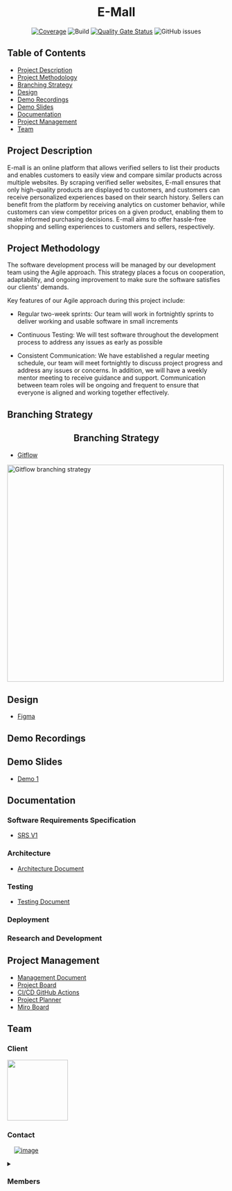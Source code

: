 <div align="center">
  <h1>E-Mall</h1>
</div>

<div align="center">

[![Coverage](https://sonarcloud.io/api/project_badges/measure?project=COS301-SE-2023_e-Mall&metric=coverage)](https://sonarcloud.io/summary/new_code?id=COS301-SE-2023_e-Mall)
![Build](https://github.com/COS301-SE-2023/e-Mall/actions/workflows/analysis.yml/badge.svg)
[![Quality Gate Status](https://sonarcloud.io/api/project_badges/measure?project=COS301-SE-2023_e-Mall&metric=alert_status)](https://sonarcloud.io/summary/new_code?id=COS301-SE-2023_e-Mall)
![GitHub issues](https://img.shields.io/github/issues/COS301-SE-2023/e-Mall)

</div>

## Table of Contents

- [Project Description](#project-description)
- [Project Methodology](#project-methodology)
- [Branching Strategy](#branching-strategy)
- [Design](#design)
- [Demo Recordings](#demo-recordings)
- [Demo Slides](#demo-slides)
- [Documentation](#documentation)
- [Project Management](#project-management)
- [Team](#team)

## Project Description

E-mall is an online platform that allows verified sellers to list their products and enables customers to easily view and compare similar products across multiple websites. By scraping verified seller websites, E-mall ensures that only high-quality products are displayed to customers, and customers can receive personalized experiences based on their search history. Sellers can benefit from the platform by receiving analytics on customer behavior, while customers can view competitor prices on a given product, enabling them to make informed purchasing decisions. E-mall aims to offer hassle-free shopping and selling experiences to customers and sellers, respectively.

## Project Methodology

The software development process will be managed by our development team using the Agile approach. This strategy places a focus on cooperation, adaptability, and ongoing improvement to make sure the software satisfies our clients' demands.

Key features of our Agile approach during this project include:

- Regular two-week sprints: Our team will work in fortnightly sprints to deliver working and usable software in small increments

- Continuous Testing: We will test software throughout the development process to address any issues as early as possible

- Consistent Communication: We have established a regular meeting schedule, our team will meet fortnightly to discuss project progress and address any issues or concerns. In addition, we will have a weekly mentor meeting to receive guidance and support. Communication between team roles will be ongoing and frequent to ensure that everyone is aligned and working together effectively.

## Branching Strategy

<div align="center">
  <h2>Branching Strategy</h2>
</div>

- [Gitflow](https://www.atlassian.com/git/tutorials/comparing-workflows/gitflow-workflow)
 <p >
    <img width="500"  src="https://drive.google.com/uc?export=view&id=10uUrwkjvK35FLkFeqf8nmrLM6vFS-3ZF" alt="Gitflow branching strategy">
</p>

## Design

- [Figma](https://www.figma.com/file/hsVl44ifCiAVq6FkwH2lqw/eCommerce---Template---Figma?type=design&node-id=17208%3A142099&t=cHTi3WbvIcD8f8oJ-1)

## Demo Recordings

## Demo Slides

- [Demo 1](https://docs.google.com/presentation/d/1YZrFA4QHVVs61md-jd0sVwaYuVxk8gIflGG08N9U5ts/edit?usp=share_link)

## Documentation

### Software Requirements Specification

- [SRS V1](https://drive.google.com/file/d/1xYJfWMI8LHSDu71Z_4f4M5lmC0sm7LC7/view?usp=share_link)

### Architecture

- [Architecture Document](https://www.overleaf.com/3354657325mgfvvcfmbwry)

### Testing

- [Testing Document](https://www.overleaf.com/7975739853pmxvspzhnqmf)

### Deployment

### Research and Development

## Project Management

- [Management Document](https://www.overleaf.com/5939438223ybcvjtpqxhwc)
- [Project Board](https://github.com/orgs/COS301-SE-2023/projects/3)
- [CI/CD GitHub Actions](https://github.com/COS301-SE-2023/e-Mall/actions)
- [Project Planner](https://docs.google.com/spreadsheets/d/1cKHBTqjqsKePxTVy1imEWQKJXY_DCV7f/edit?usp=sharing&ouid=103477676275821978134&rtpof=true&sd=true)
- [Miro Board](https://miro.com/app/board/uXjVMJ8tHEg=/?share_link_id=607814951679)

## Team

### Client

<img src="https://drive.google.com/uc?export=view&id=11M5BP8Xodu2X-XrZhbOP975G42R9LfnA" width="140"/>

### Contact

&nbsp;&nbsp;&nbsp;&nbsp;[![image](https://img.shields.io/badge/Gmail-D14836?style=for-the-badge&logo=gmail&logoColor=white)](mailto:syntax.sharks@gmail.com?subject[GitHub])
&nbsp;&nbsp;&nbsp;&nbsp;&nbsp;

<details>
<summary><h3>Members<h3></summary>

|                                                                      Member                                                                      |                                                                                                                                                                                    Links                                                                                                                                                                                     | Profile                                                                                                                                                                                                                                                                                                                                                                                                                                                                 |
| :----------------------------------------------------------------------------------------------------------------------------------------------: | :--------------------------------------------------------------------------------------------------------------------------------------------------------------------------------------------------------------------------------------------------------------------------------------------------------------------------------------------------------------------------: | ----------------------------------------------------------------------------------------------------------------------------------------------------------------------------------------------------------------------------------------------------------------------------------------------------------------------------------------------------------------------------------------------------------------------------------------------------------------------- |
|     Gerard Nagura <br> <img src="https://drive.google.com/uc?export=view&id=115KAmYTvMNWBVfBuKUs_1TffhrUbxOD0" width="140"/> <br> u19004232      |                   [![image](https://img.shields.io/badge/LinkedIn-0077B5?style=for-the-badge&logo=linkedin&logoColor=white "LinkedIn Profile")](https://www.linkedin.com/in/gerard-nagura/) <br> [![image](https://img.shields.io/badge/GitHub-100000?style=for-the-badge&logo=github&logoColor=white "GitHub Profile")](https://github.com/MaverickGDN03)                   | Gerard is a Computer Science student experienced in back-end development with a strong background in web development. He has worked as a full-stack developer and business analyst, giving him a diverse skill set. Gerard excels in team environments and handles stress with ease.                                                                                                                                                                                    |
|       John Yoon <br> <img src="https://drive.google.com/uc?export=view&id=1TK_uwvL4jydNmKwzLUnOML0Rl0YUvd2o" width="140"/> <br> u17260044        |                  [![image](https://img.shields.io/badge/LinkedIn-0077B5?style=for-the-badge&logo=linkedin&logoColor=white "LinkedIn Profile")](https://www.linkedin.com/in/yoon-john-a00b39269/) <br> [![image](https://img.shields.io/badge/GitHub-100000?style=for-the-badge&logo=github&logoColor=white "GitHub Profile")](https://github.com/u17260044)                  | John is a Computer Science student and has a background in military service as a server operator and maintainer for approximately two years. In addition, he has worked on a mobile app project as a full-stack developer using Flutter and Node.js for over a year. He is passionate about technology and possesses a keen desire to learn new skills. He is a diligent worker who is committed to putting in the necessary time and effort to ensure quality results. |
|    Kaitlyn Sookdhev <br> <img src="https://drive.google.com/uc?export=view&id=1PDeEeioCIas4vEcCCko6-iE6MbUBPowr" width="140"/> <br> u21483974    | [![image](https://img.shields.io/badge/LinkedIn-0077B5?style=for-the-badge&logo=linkedin&logoColor=white "LinkedIn Profile")](https://www.linkedin.com/in/kaitlyn-sookdhew-b999ab21b/) <br> [![image](https://img.shields.io/badge/GitHub-100000?style=for-the-badge&logo=github&logoColor=white "GitHub Profile")](https://www.linkedin.com/in/kaitlyn-sookdhew-b999ab21b/) | Kaitlyn is a final year Computer Science student with a deep passion for programming. She is an innovative and creative thinker, adept in software development and working with various data structures. Kaitlyn knows user interface, testing, and debugging processes and is equipped with a diverse and promising skill set. She can effectively self-manage during independent projects and collaborate in a team setting.                                          |
| Letlhogonolo Rakgantsho<br> <img src="https://drive.google.com/uc?export=view&id=15OUNJZJjkToJkL5I97H-JaCKCMT1xJjC" width="140"/> <br> u21612812 |                     [![image](https://img.shields.io/badge/LinkedIn-0077B5?style=for-the-badge&logo=linkedin&logoColor=white)](https://www.linkedin.com/in/letlhogonolo-rakgantsho-603203275) <br> [![image](https://img.shields.io/badge/GitHub-100000?style=for-the-badge&logo=github&logoColor=white)](https://github.com/Eaziey22?tab=repositories)                      | Letlhogonolo is a highly motivated final year Information Knowledge Systems student with a strong passion for coding and problem-solving. He has experience working with programming languages such as Java, C++, JavaScript, J-Query, and C#. Additionally, he has worked with web development tools such as HTML, CSS, and PHP.                                                                                                                                       |

| Munashe Mashonganyika <br> <img src="https://drive.google.com/uc?export=view&id=1v34OzFyB3CdvIl4HjISkxaFsduWbipR9" width="140"/> <br> u19077450 | [![image](https://img.shields.io/badge/LinkedIn-0077B5?style=for-the-badge&logo=linkedin&logoColor=white)](https://www.linkedin.com/in/munashe-mashonganyika-32583a162/) <br> [![image](https://img.shields.io/badge/GitHub-100000?style=for-the-badge&logo=github&logoColor=white)](https://github.com/munashemash) | Munashe is an Information Knowledge Systems student and a student lab technician with experience in both back-end and front-end development. He is well-versed in data science and machine learning and is particularly interested in artificial intelligence. During his studies, Munashe has developed a strong passion for web development. |
